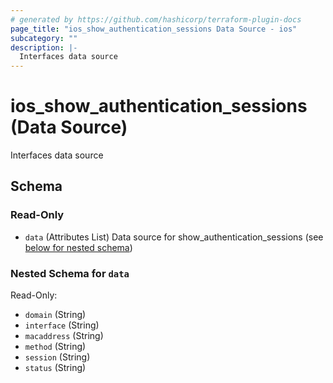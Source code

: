 ```yaml
---
# generated by https://github.com/hashicorp/terraform-plugin-docs
page_title: "ios_show_authentication_sessions Data Source - ios"
subcategory: ""
description: |-
  Interfaces data source
---
```


# ios_show_authentication_sessions (Data Source)

Interfaces data source



<!-- schema generated by tfplugindocs -->
## Schema

### Read-Only

- `data` (Attributes List) Data source for show_authentication_sessions (see [below for nested schema](#nestedatt--data))

<a id="nestedatt--data"></a>
### Nested Schema for `data`

Read-Only:

- `domain` (String)
- `interface` (String)
- `macaddress` (String)
- `method` (String)
- `session` (String)
- `status` (String)
